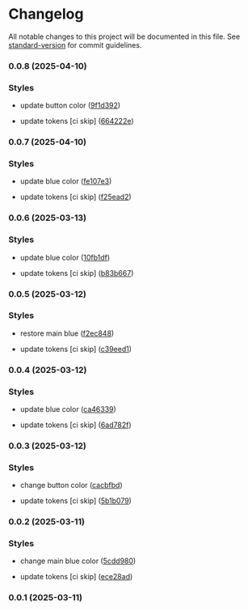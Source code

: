 # Changelog

All notable changes to this project will be documented in this file. See [standard-version](https://github.com/conventional-changelog/standard-version) for commit guidelines.

### 0.0.8 (2025-04-10)


### Styles

* update button color ([9f1d392](https://github.com/urielgaraje/gdi-ui-tokens/commit/9f1d392fc4a15b55cdd4bf52197699bd69812d51))


* update tokens [ci skip] ([664222e](https://github.com/urielgaraje/gdi-ui-tokens/commit/664222ea61e458dd19cc7a1d2b7e8cc33df432fd))

### 0.0.7 (2025-04-10)


### Styles

* update blue color ([fe107e3](https://github.com/urielgaraje/gdi-ui-tokens/commit/fe107e38b0a9b1489a9fcc5b5704bdf9eb80ed21))


* update tokens [ci skip] ([f25ead2](https://github.com/urielgaraje/gdi-ui-tokens/commit/f25ead21792cd2ec4352b0cfdc3c4579f566c833))

### 0.0.6 (2025-03-13)


### Styles

* update blue color ([10fb1df](https://github.com/urielgaraje/gdi-ui-tokens/commit/10fb1df3e2111ce5f9d356175f0c6fdc277e7c61))


* update tokens [ci skip] ([b83b667](https://github.com/urielgaraje/gdi-ui-tokens/commit/b83b66744330af4ccd77cfa28e36ab9d5871e4aa))

### 0.0.5 (2025-03-12)


### Styles

* restore main blue ([f2ec848](https://github.com/urielgaraje/gdi-ui-tokens/commit/f2ec848ce89da618a7eaabff11d4168233a2f3b0))


* update tokens [ci skip] ([c39eed1](https://github.com/urielgaraje/gdi-ui-tokens/commit/c39eed1293ab7378dd8c29cade63b4eefd11937d))

### 0.0.4 (2025-03-12)


### Styles

* update blue color ([ca46339](https://github.com/urielgaraje/gdi-ui-tokens/commit/ca4633969385c58dd2f697067c069e96dd4ddb09))


* update tokens [ci skip] ([6ad782f](https://github.com/urielgaraje/gdi-ui-tokens/commit/6ad782f32af05df7db99d6c68d5919493b1acc81))

### 0.0.3 (2025-03-12)


### Styles

* change button color ([cacbfbd](https://github.com/urielgaraje/gdi-ui-tokens/commit/cacbfbdf97fe50b73cfcc68c65faf06470203044))


* update tokens [ci skip] ([5b1b079](https://github.com/urielgaraje/gdi-ui-tokens/commit/5b1b07944ac49ec1948a6a12862f43339b96893b))

### 0.0.2 (2025-03-11)


### Styles

* change main blue color ([5cdd980](https://github.com/urielgaraje/gdi-ui-tokens/commit/5cdd98035f28e25afe5e7b9a6c087288ae894f03))


* update tokens [ci skip] ([ece28ad](https://github.com/urielgaraje/gdi-ui-tokens/commit/ece28ad5a69c23c49f4cd908e287da2eaecc9dbf))

### 0.0.1 (2025-03-11)
